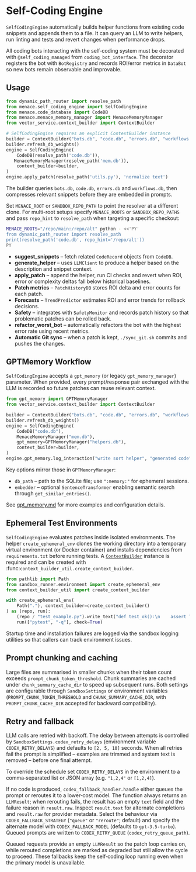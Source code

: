 # Self-Coding Engine

`SelfCodingEngine` automatically builds helper functions from existing code snippets and appends them to a file. It can query an LLM to write helpers, run linting and tests and revert changes when performance drops.

All coding bots interacting with the self‑coding system must be decorated with
`@self_coding_managed` from `coding_bot_interface`. The decorator registers the
bot with `BotRegistry` and records ROI/error metrics in `DataBot` so new bots
remain observable and improvable.

## Usage

```python
from dynamic_path_router import resolve_path
from menace.self_coding_engine import SelfCodingEngine
from menace.code_database import CodeDB
from menace.menace_memory_manager import MenaceMemoryManager
from vector_service.context_builder import ContextBuilder

# SelfCodingEngine requires an explicit ContextBuilder instance
builder = ContextBuilder("bots.db", "code.db", "errors.db", "workflows.db")
builder.refresh_db_weights()
engine = SelfCodingEngine(
    CodeDB(resolve_path('code.db')),
   MenaceMemoryManager(resolve_path('mem.db')),
    context_builder=builder,
)
engine.apply_patch(resolve_path('utils.py'), 'normalize text')
```

The builder queries `bots.db`, `code.db`, `errors.db` and `workflows.db`, then
compresses relevant snippets before they are embedded in prompts.

Set `MENACE_ROOT` or `SANDBOX_REPO_PATH` to point the resolver at a different
clone. For multi-root setups specify `MENACE_ROOTS` or `SANDBOX_REPO_PATHS` and
pass `repo_hint` to `resolve_path` when targeting a specific checkout:

```bash
MENACE_ROOTS="/repo/main:/repo/alt" python - <<'PY'
from dynamic_path_router import resolve_path
print(resolve_path('code.db', repo_hint='/repo/alt'))
PY
```

- **suggest_snippets** – fetch related `CodeRecord` objects from `CodeDB`.
- **generate_helper** – uses `LLMClient` to produce a helper based on the description and snippet context.
- **apply_patch** – append the helper, run CI checks and revert when ROI, error or complexity deltas fall below historical baselines.
- **Patch metrics** – `PatchHistoryDB` stores ROI delta and error counts for each patch.
- **Forecasts** – `TrendPredictor` estimates ROI and error trends for rollback decisions.
- **Safety** – integrates with `SafetyMonitor` and records patch history so that problematic patches can be rolled back.
- **refactor_worst_bot** – automatically refactors the bot with the highest error rate using recent metrics.
- **Automatic Git sync** – when a patch is kept, `./sync_git.sh` commits and pushes the changes.

## GPTMemory Workflow

`SelfCodingEngine` accepts a `gpt_memory` (or legacy `gpt_memory_manager`)
parameter.  When provided, every prompt/response pair exchanged with the LLM is
recorded so future patches can reuse relevant context.

```python
from gpt_memory import GPTMemoryManager
from vector_service.context_builder import ContextBuilder

builder = ContextBuilder("bots.db", "code.db", "errors.db", "workflows.db")
builder.refresh_db_weights()
engine = SelfCodingEngine(
    CodeDB("code.db"),
    MenaceMemoryManager("mem.db"),
    gpt_memory=GPTMemoryManager("helpers.db"),
    context_builder=builder,
)
engine.gpt_memory.log_interaction("write sort helper", "generated code", tags=["bugfix"])
```

Key options mirror those in `GPTMemoryManager`:

- `db_path` – path to the SQLite file; use `":memory:"` for ephemeral
  sessions.
- `embedder` – optional `SentenceTransformer` enabling semantic search through
  `get_similar_entries()`.

See [gpt_memory.md](gpt_memory.md) for more examples and configuration details.

## Ephemeral Test Environments

`SelfCodingEngine` evaluates patches inside isolated environments. The helper
`create_ephemeral_env` clones the working directory into a temporary virtual
environment (or Docker container) and installs dependencies from
`requirements.txt` before running tests. A
[`ContextBuilder`](../vector_service/context_builder.py) instance is required
and can be created with :func:`context_builder_util.create_context_builder`.

```python
from pathlib import Path
from sandbox_runner.environment import create_ephemeral_env
from context_builder_util import create_context_builder

with create_ephemeral_env(
    Path("."), context_builder=create_context_builder()
) as (repo, run):
    (repo / "test_example.py").write_text("def test_ok():\n    assert True\n")
    run(["pytest", "-q"], check=True)
```

Startup time and installation failures are logged via the sandbox logging
utilities so that callers can track environment issues.

## Prompt chunking and caching

Large files are summarised in smaller chunks when their token count exceeds
`prompt_chunk_token_threshold`. Chunk summaries are cached under
`chunk_summary_cache_dir` to speed up subsequent runs. Both settings are
configurable through `SandboxSettings` or environment variables
(`PROMPT_CHUNK_TOKEN_THRESHOLD` and `CHUNK_SUMMARY_CACHE_DIR`, with
`PROMPT_CHUNK_CACHE_DIR` accepted for backward compatibility).

## Retry and fallback

LLM calls are retried with backoff.  The delay between attempts is controlled by
`SandboxSettings.codex_retry_delays` (environment variable
`CODEX_RETRY_DELAYS`) and defaults to `[2, 5, 10]` seconds.  When all retries
fail the prompt is simplified – examples are trimmed and system text is removed
– before one final attempt.

To override the schedule set `CODEX_RETRY_DELAYS` in the environment to a
comma‑separated list or JSON array (e.g. `"1,2,4"` or `[1,2,4]`).

If no code is produced, `codex_fallback_handler.handle` either queues the prompt
or reroutes it to a lower‑cost model.  The function always returns an
`LLMResult`; when rerouting fails, the result has an empty `text` field and the
failure reason in `result.raw`.  Inspect `result.text` for alternate completions
and `result.raw` for provider metadata.  Select the behaviour via
`CODEX_FALLBACK_STRATEGY` (`"queue"` or `"reroute"`; default) and specify the
alternate model with `CODEX_FALLBACK_MODEL` (defaults to `gpt-3.5-turbo`).
Queued prompts are written to `CODEX_RETRY_QUEUE` (`codex_retry_queue_path`).

Queued requests provide an empty `LLMResult` so the patch loop carries on, while
rerouted completions are marked as degraded but still allow the cycle to
proceed.  These fallbacks keep the self‑coding loop running even when the
primary model is unavailable.



